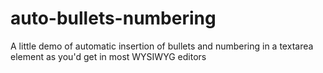 # auto-bullets-numbering
A little demo of automatic insertion of bullets and numbering in a textarea element as you'd get in most WYSIWYG editors
